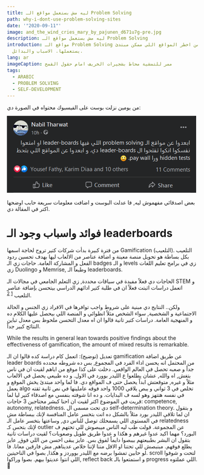 ```yaml
---
title: ليه مش بستعمل مواقع الـ Problem Solving
path: why-i-dont-use-problem-solving-sites
date: '"2020-09-11"'
image: and_the_wind_cries_mary_by_pajunen_d671u7g-pre.jpg
description: ليه مش بستعمل مواقع الـ Problem Solving
introduction: مواقع الـ Problem Solving من اخطر المواقع اللي ممكن مبتدئ
  يستعملها. الاسباب والبدائل.
lang: ar
imageCaption: ممر للتمشية محاط بشجيرات الخريف امام حقول القمح
tags:
  - ARABIC
  - PROBLEM SOLVING
  - SELF-DEVELOPMENT
---
```

من يومين نزلت بوست على الفيسبوك محتواه في الصورة دي: 

![بووست محتواه "ابعدوا عن مواقع الـ problem solving اللي فيها leader-boards او امنعوا نفسكوا انكوا تفتحوا ال leader-boards دي. و ابعدوا عن المواقع اللي بتحط hidden tests ورا pay wall. 🙂"](why-i-dont-use-problem-solving-sites.png)

بعض اصدقائي مفهموش ليه, فا عدلت البوست و اضافت معلومات سريعة حابب اوضحها اكتر في المقالة دي.

# فوائد واسباب وجود الـ leaderboards
من فترة كبيرة بدأت شركات كتير تروح لحاجة اسمها Gamification (التلعيب). التلعيب بكل بساطة هو تحويل منصة معينة و اضافة عناصر من الالعاب ليها بهدف تحسين ردود الفعل و المشاركة العامة. حاجات زي الـ badges و الـ levels زي في برامج تعليم اللغات زي Duolingo و Memrise, وطبعاً الـ leaderboards. 

الحاجات دي فعلاً مفيدة في سياقات محددة, زي التعلم الجامعي في مجالات الـ STEM و اتعمل دراسات اثبتت فعلاً ان في طلبة كتير ادائهم الدراسي بيتحسن بإضافة عناصر التلعيب <sup>[1][1] [2][2]</sup>.

ولكن.. النتايج دي مبنية على شروط واجب توافرها في الافراد زي الجنس و الحالة الاجتماعية و الشخصية, سواء الشخص مثلاً انطوائي و المنصة اللي بيحصل عليها الكلام ده و المنهجية العامة. دراسات كتير تانية قالوا ان اه معدل التحسن ملحوظ بس معدل تباين النتائج كبير جداً.

> <span dir="ltr">
While the results in general lean towards positive findings about the effectiveness of gamification, the amount of mixed results is remarkable. </span>

[1]: https://link.springer.com/article/10.1186/s40945-019-0059-2
[2]: https://www.researchgate.net/publication/332995462_Gamification_through_leaderboards_An_empirical_study_in_engineering_education

تعديل (توضيح):
اتعمل  كام دراسة كده قالوا ان الـ gamification عن طريق اضافة leader boards من  المحتمل انه يحسن اداء الفرد في المجموع, بس ده شروطه محدده جداً و صعبه  تحصل في العالم الواقعي. دخلت على كذا موقع من اياهم لقيت ان في ناس بتغش,  اه والله, عشان يطلعوا ع الليدر بوورد في الاول. و ده طبيعي يحصل في  الالعاب مثلاً و غيره, متوقعتش ابداً يحصل حتى ف المواقع دي. فا لما واحد  مبتدئ يخش الموقع و يعمل algo تخلص في 3 ثواني و يبص يلاقي 1000 واحد فوقه  عاملينها في نص ثانية ثقته في نفسه هتتهز وهو لسه ف البدايات. و ده انا  شوفته بنفسي مع اصدقاء كتير ليا
لما قريت في الموضوع اكتر لقيت ان احنا كبشر محتاجين 3 حاجات: competence, autonomy, relatedness. دي تحت مسمى ال self-determination theory. و بتقول ان لما تلاقي الليدر بورد مثلاً بالشكل ده انت بتخسر عامل المنافسة لإنك ببساطة مش في المستوى اللي يسمحلك توصل للناس دي, وساعتها بتخسر عامل الـ relatedness لإنك بتحس كـ outlier عن المجموعة. قولت طب ليه الناس ميبصوش للي تحتهم ف البورد؟ مهما اكيد عدوا غيرهم و هكذا و عدوا طريق طويل وصعوبات؟ لقيت دراسات تانية بتقول ان البشر بطبيعتهم بيبصوا دايماً لفوق بس. عايز يبقى احسن من اللي فوق, عايز يطلع فوقهم. مبنبصش للي تحتنا او الاقل مننا لإننا خلاص عديناهم, مش فارقين معانا. 
فا لو حابين تمشوا برضه مع الليدر بووردز و هكذا, بصوا في الناحيتين. scroll لتحت و شوفوا اللي انتوا عديتوا بيهم. بصوا وراكوا, reflect back و استمتعوا بالـ progress اللي عملتوه. 🙂
